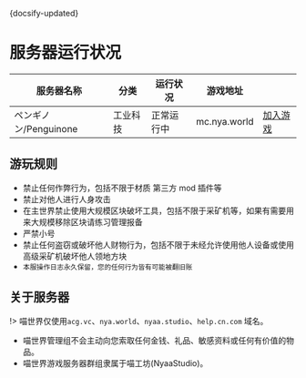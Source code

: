 {docsify-updated}

# 服务器运行状况

| 服务器名称 | 分类 | 运行状况 | 游戏地址 | | 
|  ---- |  ---- |  ---- |  ---- | ---- | 
| ペンギノン/Penguinone | 工业科技 | 正常运行中 | mc.nya.world | [加入游戏](Penguinone/) |

## 游玩规则
- 禁止任何作弊行为，包括不限于材质 第三方 mod 插件等  
- 禁止对他人进行人身攻击
- 在主世界禁止使用大规模区块破坏工具，包括不限于采矿机等，如果有需要用来大规模移除区块请练习管理报备
- 严禁小号
- 禁止任何盗窃或破坏他人财物行为，包括不限于未经允许使用他人设备或使用高级采矿机破坏他人领地方块
- `本服操作日志永久保留，您的任何行为皆有可能被翻旧账`

## 关于服务器
!> 喵世界仅使用`acg.vc`、`nya.world`、`nyaa.studio`、`help.cn.com`  域名。  
- 喵世界管理组不会主动向您索取任何金钱、礼品、敏感资料或任何有价值的物品。
- 喵世界游戏服务器群组隶属于喵工坊(NyaaStudio)。

